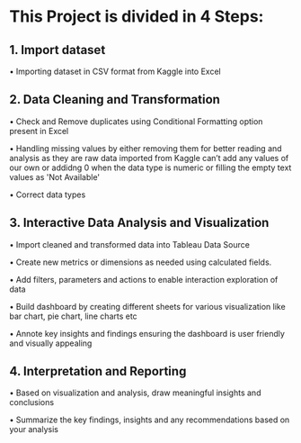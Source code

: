 # This Project is divided in 4 Steps: #

## 1.	Import dataset ##
•	Importing dataset in CSV format from Kaggle into Excel

## 2.	Data Cleaning and Transformation ##
•	Check and Remove duplicates using Conditional Formatting option present in Excel

•	Handling missing values by either removing them for better reading and analysis as they are raw data imported from Kaggle can’t add any values of our own or addidng 0 when the data type is numeric or filling the empty text values as 'Not Available'

•	Correct data types

## 3.	Interactive Data Analysis and Visualization ##
•	Import cleaned and transformed data into Tableau Data Source

•	Create new metrics or dimensions as needed using calculated fields.

•	Add filters, parameters and actions to enable interaction exploration of data

•	Build dashboard by creating different sheets for various visualization like bar chart, pie chart, line charts etc

•	Annote key insights and findings ensuring the dashboard is user  friendly and visually appealing

## 4.	Interpretation and Reporting ##
•	Based on visualization and analysis, draw meaningful insights and conclusions

•	Summarize the key findings, insights and any recommendations based on your analysis

